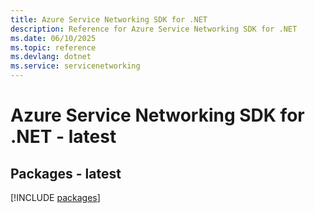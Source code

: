 ```yaml
---
title: Azure Service Networking SDK for .NET
description: Reference for Azure Service Networking SDK for .NET
ms.date: 06/10/2025
ms.topic: reference
ms.devlang: dotnet
ms.service: servicenetworking
---
```

# Azure Service Networking SDK for .NET - latest
## Packages - latest
[!INCLUDE [packages](service-networking-index.md)]